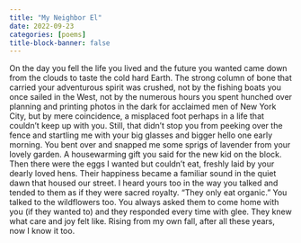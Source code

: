 ```yaml
---
title: "My Neighbor El"
date: 2022-09-23
categories: [poems]
title-block-banner: false
---
```

On the day you fell
the life you lived
and the future you wanted
came down from the clouds
to taste the cold hard Earth.
The strong column of bone
that carried your adventurous spirit
was crushed,
not by the fishing boats
you once sailed in the West,
not by the numerous hours
you spent hunched over
planning and printing photos
in the dark for acclaimed
men of New York City,
but by mere coincidence,
a misplaced foot perhaps
in a life that couldn’t keep up with you.
Still, that didn’t stop you
from peeking over the fence
and startling me with your big glasses
and bigger hello one early morning.
You bent over and snapped me
some sprigs of lavender
from your lovely garden.
A housewarming gift you said
for the new kid on the block.
Then there were the eggs
I wanted but couldn’t eat,
freshly laid by your dearly loved hens.
Their happiness became a familiar sound
in the quiet dawn that housed our street.
I heard yours too in the way
you talked and tended to them
as if they were sacred royalty.
“They only eat organic.”
You talked to the wildflowers too.
You always asked them
to come home with you
(if they wanted to)
and they responded every time
with glee. They knew
what care and joy felt like.
Rising from my own fall,
after all these years,
now I know it too.
